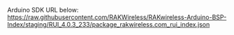 Arduino SDK URL below: 
https://raw.githubusercontent.com/RAKWireless/RAKwireless-Arduino-BSP-Index/staging/RUI_4.0.3_233/package_rakwireless.com_rui_index.json
